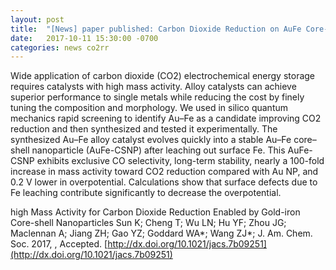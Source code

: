 ```yaml
---
layout: post
title:  "[News] paper published: Carbon Dioxide Reduction on AuFe Core-Shell Nanoparticles (J. Am. Chem. Soc.)"
date:   2017-10-11 15:30:00 -0700
categories: news co2rr
---
```



Wide application of carbon dioxide (CO2) electrochemical energy storage requires catalysts with high mass activity. Alloy catalysts can achieve superior performance to single metals while reducing the cost by finely tuning the composition and morphology. We used in silico quantum mechanics rapid screening to identify Au–Fe as a candidate improving CO2 reduction and then synthesized and tested it experimentally. The synthesized Au–Fe alloy catalyst evolves quickly into a stable Au–Fe core–shell nanoparticle (AuFe-CSNP) after leaching out surface Fe. This AuFe-CSNP exhibits exclusive CO selectivity, long-term stability, nearly a 100-fold increase in mass activity toward CO2 reduction compared with Au NP, and 0.2 V lower in overpotential. Calculations show that surface defects due to Fe leaching contribute significantly to decrease the overpotential.


high Mass Activity for Carbon Dioxide Reduction Enabled by Gold-iron Core-shell Nanoparticles
Sun K; Cheng T; Wu LN; Hu YF; Zhou JG; Maclennan A; Jiang ZH; Gao YZ; Goddard WA*; Wang ZJ*;
J. Am. Chem. Soc. 2017, , Accepted.
[http://dx.doi.org/10.1021/jacs.7b09251](http://dx.doi.org/10.1021/jacs.7b09251)

